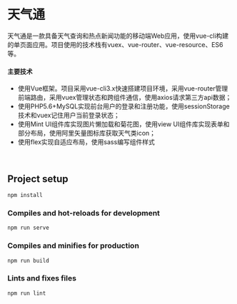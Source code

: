 # 天气通
天气通是一款具备天气查询和热点新闻功能的移动端Web应用，使用vue-cli构建的单页面应用。项目使用的技术栈有vuex、vue-router、vue-resource、ES6等。
<br />

#### 主要技术
- 使用Vue框架。项目采用vue-cli3.x快速搭建项目环境，采用vue-router管理前端路由，采用vuex管理状态和跨组件通信，使用axios请求第三方api数据；
- 使用PHP5.6+MySQL实现前台用户的登录和注册功能，使用sessionStorage技术和vuex记住用户当前登录状态；
- 使用Mint UI组件库实现图片懒加载和菊花图，使用view UI组件库实现表单和部分布局，使用阿里矢量图标库获取天气类icon；
- 使用flex实现自适应布局，使用sass编写组件样式
<br />

## Project setup
```
npm install
```

### Compiles and hot-reloads for development
```
npm run serve
```

### Compiles and minifies for production
```
npm run build
```

### Lints and fixes files
```
npm run lint
```
